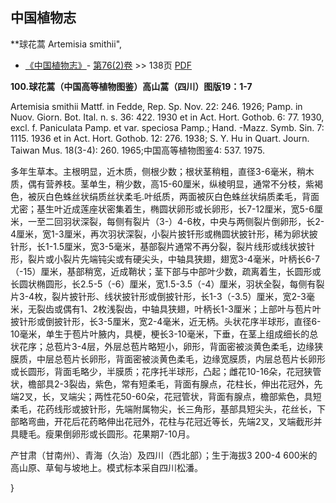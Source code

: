 
## 中国植物志

**球花蒿 Artemisia smithii",

* [《中国植物志》](http://www.iplant.cn/frps)- [第76(2)卷](http://www.iplant.cn/frps/vol/76(2)) >> 138页 [PDF](http://www.iplant.cn/frps/pdf/76(2)/138.PDF)

**100.球花蒿（中国高等植物图鉴）高山蒿（四川）图版19：1-7**

Artemisia smithii Mattf. in Fedde, Rep. Sp. Nov. 22: 246. 1926; Pamp. in Nuov. Giorn. Bot. Ital. n. s. 36: 422. 1930 et in Act. Hort. Gothob. 6: 77. 1930, excl. f. Paniculata Pamp. et var. speciosa Pamp.; Hand. -Mazz. Symb. Sin. 7: 1115. 1936 et in Act. Hort. Gothob. 12: 276. 1938; S. Y. Hu in Quart. Journ. Taiwan Mus. 18(3-4): 260. 1965;中国高等植物图鉴4: 537. 1975.

多年生草本。主根明显，近木质，侧根少数；根状茎稍粗，直径3-6毫米，稍木质，偶有营养枝。茎单生，稍少数，高15-60厘米，纵棱明显，通常不分枝，紫褐色，被灰白色蛛丝状绢质丝状柔毛.叶纸质，两面被灰白色蛛丝状绢质柔毛，背面尤密；基生叶近成莲座状密集着生，椭圆状卵形或长卵形，长7-12厘米，宽5-6厘米，一至二回羽状深裂，每侧有裂片（3-）4-6枚，中央与两侧裂片倒卵形，长2-4厘米，宽1-3厘米，再次羽状深裂，小裂片披钎形或椭圆状披针形，稀为卵状披针形，长1-1.5厘米，宽3-5毫米，基部裂片通常不再分裂，裂片线形或线状披针形，裂片或小裂片先端钝尖或有硬尖头，中轴具狭翅，翅宽3-4毫米，叶柄长6-7（-15）厘米，基部稍宽，近成鞘状；茎下部与中部叶少数，疏离着生，长圆形或长圆状椭圆形，长2.5-5（-6）厘米，宽1.5-3.5（-4）厘米，羽状全裂，每侧有裂片3-4枚，裂片披针形、线状披针形或倒披针形，长1-3（-3.5）厘米，宽2-3毫米，无裂齿或偶有1、2枚浅裂齿，中轴具狭翅，叶柄长1-3厘米；上部叶与苞片叶披针形或倒披针形，长3-5厘米，宽2-4毫米，近无柄。头状花序半球形，直径6-10毫米，单生于苞片叶腋内，具梗，梗长3-10毫米，下垂，在茎上组成细长的总状花序；总苞片3-4层，外层总苞片略短小，卵形，背面密被淡黄色柔毛，边缘狭膜质，中层总苞片长卵形，背面密被淡黄色柔毛，边缘宽膜质，内层总苞片长卵形或长圆形，背面毛略少，半膜质；花序托半球形，凸起；雌花10-16朵，花冠狭管状，檐部具2-3裂齿，紫色，常有短柔毛，背面有腺点，花柱长，伸出花冠外，先端2叉，长，叉端尖；两性花50-60朵，花冠管状，背面有腺点，檐部紫色，具短柔毛，花药线形或披针形，先端附属物尖，长三角形，基部具短尖头，花丝长，下部略弯曲，开花后花药略伸出花冠外，花柱与花冠近等长，先端2叉，叉端截形并具睫毛。瘦果倒卵形或长圆形。花果期7-10月。

产甘肃（甘南州）、青海（久治）及四川（西北部）；生于海拔3 200-4 600米的高山原、草甸与坡地上。模式标本采自四川松潘。

}